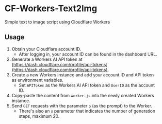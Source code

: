 # CF-Workers-Text2Img

Simple text to image script using Cloudflare Workers

## Usage

1. Obtain your Cloudflare account ID.
   - After logging in, your account ID can be found in the dashboard URL.
3. Generate a Workers AI API token at [https://dash.cloudflare.com/profile/api-tokens](https://dash.cloudflare.com/profile/api-tokens).
4. Create a new Workers instance and add your account ID and API token as environment variables.
    - Set `APIToken` as the Workers AI API token and `UserID` as the account ID.
5. Copy-paste the content from `worker.js` into the newly created Workers instance.
6. Send `GET` requests with the parameter `p` (as the prompt) to the Worker.
    - There's also an `s` parameter that indicates the number of generation steps, maximum 20.
